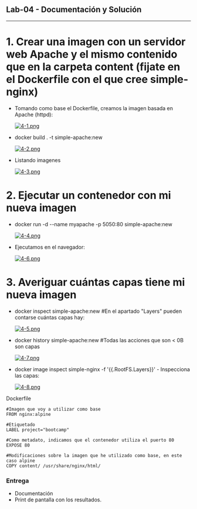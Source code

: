 ## Lab-04 - Documentación y Solución
---

# 1. Crear una imagen con un servidor web Apache y el mismo contenido que en la carpeta content (fijate en el Dockerfile con el que cree simple-nginx)

*  Tomando como base el Dockerfile, creamos la imagen basada en Apache (httpd):

    [![4-1.png](https://i.postimg.cc/FHFm1s9N/4-1.png)](https://postimg.cc/QHzvyD9y)

*   docker build . -t simple-apache:new

    [![4-2.png](https://i.postimg.cc/BbJ7Nb7v/4-2.png)](https://postimg.cc/JDdQzrLw)

*   Listando imagenes
    
    [![4-3.png](https://i.postimg.cc/fRNzhnqQ/4-3.png)](https://postimg.cc/crFyQjNF)

# 2. Ejecutar un contenedor con mi nueva imagen

*   docker run -d --name myapache -p 5050:80 simple-apache:new

    [![4-4.png](https://i.postimg.cc/hjgTJ5tk/4-4.png)](https://postimg.cc/p9Gp4k8C)
    
*   Ejecutamos en el navegador:

    [![4-6.png](https://i.postimg.cc/m22gqS0b/4-6.png)](https://postimg.cc/8s9GfLp3)

# 3. Averiguar cuántas capas tiene mi nueva imagen

*   docker inspect simple-apache:new #En el apartado "Layers" pueden contarse cuántas capas hay:

    [![4-5.png](https://i.postimg.cc/Yq7jXdgR/4-5.png)](https://postimg.cc/dDWq3m5Z)

*   docker history simple-apache:new #Todas las acciones que son < 0B son capas

    [![4-7.png](https://i.postimg.cc/QdLmnGmP/4-7.png)](https://postimg.cc/KRNtRWdr)

*   docker image inspect simple-nginx -f '{{.RootFS.Layers}}' - Inspecciona las capas:

    [![4-8.png](https://i.postimg.cc/y8KyBhRY/4-8.png)](https://postimg.cc/7fB2n2Xp)


Dockerfile

```
#Imagen que voy a utilizar como base
FROM nginx:alpine

#Etiquetado
LABEL project="bootcamp"

#Como metadato, indicamos que el contenedor utiliza el puerto 80
EXPOSE 80

#Modificaciones sobre la imagen que he utilizado como base, en este caso alpine
COPY content/ /usr/share/nginx/html/
```

### Entrega
- Documentación
- Print de pantalla con los resultados.